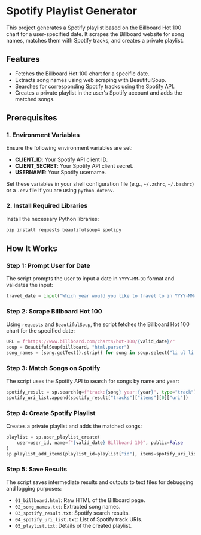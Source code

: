 # Spotify Playlist Generator

This project generates a Spotify playlist based on the Billboard Hot 100 chart for a user-specified date. It scrapes the Billboard website for song names, matches them with Spotify tracks, and creates a private playlist.

## Features
- Fetches the Billboard Hot 100 chart for a specific date.
- Extracts song names using web scraping with BeautifulSoup.
- Searches for corresponding Spotify tracks using the Spotify API.
- Creates a private playlist in the user's Spotify account and adds the matched songs.

## Prerequisites

### 1. Environment Variables
Ensure the following environment variables are set:
- **CLIENT_ID**: Your Spotify API client ID.
- **CLIENT_SECRET**: Your Spotify API client secret.
- **USERNAME**: Your Spotify username.

Set these variables in your shell configuration file (e.g., `~/.zshrc`, `~/.bashrc`) or a `.env` file if you are using `python-dotenv`.

### 2. Install Required Libraries
Install the necessary Python libraries:

```bash
pip install requests beautifulsoup4 spotipy
```

## How It Works

### Step 1: Prompt User for Date
The script prompts the user to input a date in `YYYY-MM-DD` format and validates the input:
```python
travel_date = input("Which year would you like to travel to in YYYY-MM-DD format?")
```

### Step 2: Scrape Billboard Hot 100
Using `requests` and `BeautifulSoup`, the script fetches the Billboard Hot 100 chart for the specified date:
```python
URL = f"https://www.billboard.com/charts/hot-100/{valid_date}/"
soup = BeautifulSoup(billboard, "html.parser")
song_names = [song.getText().strip() for song in soup.select("li ul li h3")]
```

### Step 3: Match Songs on Spotify
The script uses the Spotify API to search for songs by name and year:
```python
spotify_result = sp.search(q=f"track:{song} year:{year}", type="track")
spotify_uri_list.append(spotify_result["tracks"]["items"][0]["uri"])
```

### Step 4: Create Spotify Playlist
Creates a private playlist and adds the matched songs:
```python
playlist = sp.user_playlist_create(
    user=user_id, name=f"{valid_date} Billboard 100", public=False
)
sp.playlist_add_items(playlist_id=playlist["id"], items=spotify_uri_list)
```

### Step 5: Save Results
The script saves intermediate results and outputs to text files for debugging and logging purposes:
- `01_billboard.html`: Raw HTML of the Billboard page.
- `02_song_names.txt`: Extracted song names.
- `03_spotify_result.txt`: Spotify search results.
- `04_spotify_uri_list.txt`: List of Spotify track URIs.
- `05_playlist.txt`: Details of the created playlist.